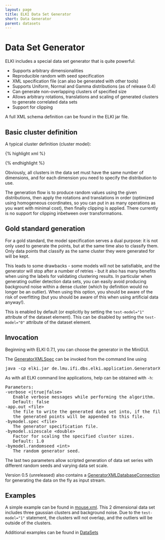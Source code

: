 ```yaml
---
layout: page
title: ELKI Data Set Generator
short: Data Generator
parent: datasets
---
```



Data Set Generator
==================

ELKI includes a special data set generator that is quite powerful:

-   Supports arbitrary dimensionalities
-   Reproducible random with seed specification
-   XML specification file (can also be generated with other tools)
-   Supports Uniform, Normal and Gamma distributions (as of release 0.4)
-   Can generate non-overlapping clusters of specified size
-   Allows arbitrary rotations, translations and scaling of generated clusters to generate correlated data sets
-   Support for clipping

A full XML schema definition can be found in the ELKI jar file.

Basic cluster definition
------------------------

A typical cluster definition (cluster model):

{% highlight xml %}
<cluster name="Cluster_1" size="100">
  <!-- first dimension: Gaussian distribution -->
  <normal mean="0" stddev="0.5" />
  <!-- second dimension: Uniform distribution -->
  <uniform min="0" max="1" />
  <!-- third dimension: Gamma distribution -->
  <gamma k="2" theta="3" />
  <!-- you can repeat distributions as you want -->
  <!-- Now we can add arbitrary rotations and translations: -->
  <rotate axis1="1" axis2="2" angle="-60" />
  <translate vector="0.1 0.3 0.1" />
  <!-- Finally: clip to the unit cube -->
  <clip min="0 0" max="1 1"/>
</cluster>
{% endhighlight %}

Obviously, all clusters in the data set must have the same number of dimensions, and for each dimension you need to specify the distribution to use.

The generation flow is to produce random values using the given distributions, then apply the rotations and translations in order (optimized using homogeneous coordinates, so you can put in as many operations as you want with minimal cost), then finally clipping is applied. There currently is no support for clipping inbetween over transformations.

Gold standard generation
------------------------

For a gold standard, the model specification serves a dual purpose: it is not only used to generate the points, but at the same time also to classify them. Only data points that classify as the same cluster they were generated for will be kept.

This leads to some drawbacks - some models will not be satisfiable, and the generator will stop after a number of retries - but it also has many benefits when using the labels for validating clustering results. In particular when generating outlier detection data sets, you can easily avoid producing background noise within a dense cluster (which by definition would no longer be an outlier). When using this option, you should be aware of the risk of overfitting (but you should be aware of this when using artificial data anyway!).

This is enabled by default (or explicitly by setting the `test-model="1"` attribute of the dataset element). This can be disabled by setting the `test-model="0"` attribute of the dataset element.

Invocation
----------

Beginning with ELKI 0.7.1, you can choose the generator in the MiniGUI.

The [GeneratorXMLSpec](/releases/current/doc/de/lmu/ifi/dbs/elki/application/GeneratorXMLSpec.html) can be invoked from the command line using

<pre>
java -cp elki.jar de.lmu.ifi.dbs.elki.application.GeneratorXMLSpec [... parameters ...]
</pre>

As with all ELKI command line applications, help can be obtained with `-h`:

<pre>
Parameters:
-verbose &lt;|true|false&gt;
   Enable verbose messages while performing the algorithm.
   Default: false
-app.out &lt;file&gt;
   the file to write the generated data set into, if the file already exists,
   the generated points will be appended to this file.
-bymodel.spec &lt;file&gt;
   The generator specification file.
-bymodel.sizescale &lt;double&gt;
   Factor for scaling the specified cluster sizes.
   Default: 1.0
-bymodel.randomseed &lt;int&gt;
   The random generator seed.
</pre>

The last two parameters allow scripted generation of data set series with different random seeds and varying data set scale.

Version 0.5 (unreleased) also contains a [GeneratorXMLDatabaseConnection](/releases/current/doc/de/lmu/ifi/dbs/elki/datasource/GeneratorXMLDatabaseConnection.html) for generating the data on the fly as input stream.

Examples
--------

A simple example can be found in [mouse.xml](https://github.com/elki-project/elki/blob/master/data/synthetic/Vorlesung/mouse.xml). This 2 dimensional data set includes three gaussian clusters and background noise. Due to the `test-model="1"` statement, the clusters will not overlap, and the outliers will be outside of the clusters.

Additional examples can be found in [DataSets](/datasets)
